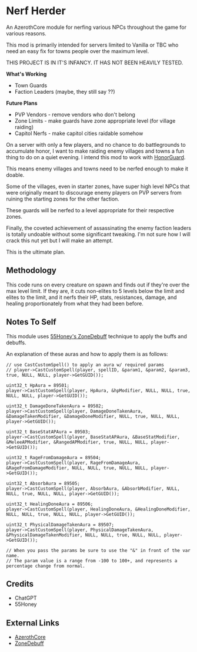 # Nerf Herder

An AzerothCore module for nerfing various NPCs throughout the game for various reasons.

This mod is primarily intended for servers limited to Vanilla or TBC who need an easy fix for towns people over the maximum level.

THIS PROJECT IS IN IT'S INFANCY.  IT HAS NOT BEEN HEAVILY TESTED.

**What's Working**

- Town Guards
- Faction Leaders (maybe, they still say ??)

**Future Plans**

- PVP Vendors - remove vendors who don't belong
- Zone Limits - make guards have zone appropriate level (for village raiding)
- Capitol Nerfs - make capitol cities raidable somehow

On a server with only a few players, and no chance to do battlegrounds to accumulate honor, I want to make raiding enemy villages and towns a fun thing to do on a quiet evening.  I intend this mod to work with [HonorGuard](https://github.com/azerothcore/mod-gain-honor-guard).

This means enemy villages and towns need to be nerfed enough to make it doable.

Some of the villages, even in starter zones, have super high level NPCs that were originally meant to discourage enemy players on PVP servers from ruining the starting zones for the other faction.

These guards will be nerfed to a level appropriate for their respective zones.

Finally, the coveted achievement of assassinating the enemy faction leaders is totally undoable without some significant tweaking.  I'm not sure how I will crack this nut yet but I will make an attempt.

This is the ultimate plan.

## Methodology

This code runs on every creature on spawn and finds out if they're over the max level limit.  If they are, it cuts non-elites to 5 levels below the limit and elites to the limit, and it nerfs their HP, stats, resistances, damage, and healing proportionately from what they had been before.

## Notes To Self

This module uses [55Honey's ZoneDebuff](https://github.com/55Honey/Acore_ZoneDebuff/blob/master/zoneDebuff.lua) technique to apply the buffs and debuffs.

An explanation of these auras and how to apply them is as follows:

```
// use CastCustomSpell() to apply an aura w/ required params
// player->CastCustomSpell(player, spellID, &param1, &param2, &param3, true, NULL, NULL, player->GetGUID());

uint32_t HpAura = 89501;
player->CastCustomSpell(player, HpAura, &hpModifier, NULL, NULL, true, NULL, NULL, player->GetGUID());

uint32_t DamageDoneTakenAura = 89502;
player->CastCustomSpell(player, DamageDoneTakenAura, &DamageTakenModifier, &DamageDoneModifier, NULL, true, NULL, NULL, player->GetGUID());

uint32_t BaseStatAPAura = 89503;
player->CastCustomSpell(player, BaseStatAPAura, &BaseStatModifier, &MeleeAPModifier, &RangedAPModifier, true, NULL, NULL, player->GetGUID());

uint32_t RageFromDamageAura = 89504;
player->CastCustomSpell(player, RageFromDamageAura, &RageFromDamageModifier, NULL, NULL, true, NULL, NULL, player->GetGUID());

uint32_t AbsorbAura = 89505;
player->CastCustomSpell(player, AbsorbAura, &AbsorbModifier, NULL, NULL, true, NULL, NULL, player->GetGUID());

uint32_t HealingDoneAura = 89506;
player->CastCustomSpell(player, HealingDoneAura, &HealingDoneModifier, NULL, NULL, true, NULL, NULL, player->GetGUID());

uint32_t PhysicalDamageTakenAura = 89507;
player->CastCustomSpell(player, PhysicalDamageTakenAura, &PhysicalDamageTakenModifier, NULL, NULL, true, NULL, NULL, player->GetGUID());

// When you pass the params be sure to use the "&" in front of the var name.
// The param value is a range from -100 to 100+, and represents a percentage change from normal.
```

## Credits

- ChatGPT
- 55Honey

## External Links

- [AzerothCore](https://github.com/azerothcore/azerothcore-wotlk)
- [ZoneDebuff](https://github.com/55Honey/Acore_ZoneDebuff/blob/master/zoneDebuff.lua)